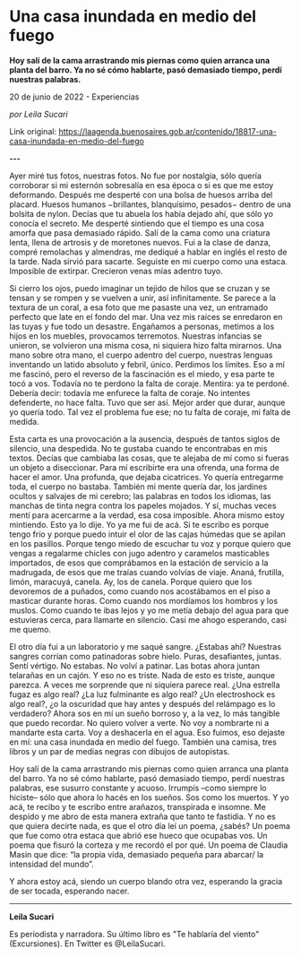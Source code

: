 # Una casa inundada en medio del fuego

**Hoy salí de la cama arrastrando mis piernas como quien arranca una planta del barro. Ya no sé cómo hablarte, pasó demasiado tiempo, perdí nuestras palabras.**

20 de junio de 2022 - Experiencias

_por Leila Sucari_

Link original: https://laagenda.buenosaires.gob.ar/contenido/18817-una-casa-inundada-en-medio-del-fuego



**---**




Ayer miré tus fotos, nuestras fotos. No fue por nostalgia, sólo quería corroborar si mi esternón sobresalía en esa época o si es que me estoy deformando. Después me desperté con una bolsa de huesos arriba del placard. Huesos humanos −brillantes, blanquísimo, pesados− dentro de una bolsita de nylon. Decías que tu abuela los había dejado ahí, que sólo yo conocía el secreto. Me desperté sintiendo que el tiempo es una cosa amorfa que pasa demasiado rápido. Salí de la cama como una criatura lenta, llena de artrosis y de moretones nuevos. Fui a la clase de danza, compré remolachas y almendras, me dediqué a hablar en inglés el resto de la tarde. Nada sirvió para sacarte. Seguiste en mi cuerpo como una estaca. Imposible de extirpar. Crecieron venas mías adentro tuyo.




Si cierro los ojos, puedo imaginar un tejido de hilos que se cruzan y se tensan y se rompen y se vuelven a unir, así infinitamente. Se parece a la textura de un coral, a esa foto que me pasaste una vez, un entramado perfecto que late en el fondo del mar. Una vez mis raíces se enredaron en las tuyas y fue todo un desastre. Engañamos a personas, metimos a los hijos en los muebles, provocamos terremotos. Nuestras infancias se unieron, se volvieron una misma cosa, ni siquiera hizo falta mirarnos. Una mano sobre otra mano, el cuerpo adentro del cuerpo, nuestras lenguas inventando un latido absoluto y febril, único. Perdimos los límites. Eso a mí me fascinó, pero el reverso de la fascinación es el miedo, y esa parte te tocó a vos. Todavía no te perdono la falta de coraje. Mentira: ya te perdoné. Debería decir: todavía me enfurece la falta de coraje. No intentes defenderte, no hace falta. Tuvo que ser así. Mejor arder que durar, aunque yo quería todo. Tal vez el problema fue ese; no tu falta de coraje, mi falta de medida.




Esta carta es una provocación a la ausencia, después de tantos siglos de silencio, una despedida. No te gustaba cuando te encontrabas en mis textos. Decías que cambiaba las cosas, que te alejaba de mí como si fueras un objeto a diseccionar. Para mí escribirte era una ofrenda, una forma de hacer el amor. Una profunda, que dejaba cicatrices. Yo quería entregarme toda, el cuerpo no bastaba. También mi mente quería dar, los jardines ocultos y salvajes de mi cerebro; las palabras en todos los idiomas, las manchas de tinta negra contra los papeles mojados. Y sí, muchas veces mentí para acercarme a la verdad, esa cosa imposible. Ahora mismo estoy mintiendo. Esto ya lo dije. Yo ya me fui de acá. Si te escribo es porque tengo frío y porque puedo intuir el olor de las cajas húmedas que se apilan en los pasillos. Porque tengo miedo de escuchar tu voz y porque quiero que vengas a regalarme chicles con jugo adentro y caramelos masticables importados, de esos que comprábamos en la estación de servicio a la madrugada, de esos que me traías cuando volvías de viaje. Ananá, frutilla, limón, maracuyá, canela. Ay, los de canela. Porque quiero que los devoremos de a puñados, como cuando nos acostábamos en el piso a masticar durante horas. Como cuando nos mordíamos los hombros y los muslos. Como cuando te ibas lejos y yo me metía debajo del agua para que estuvieras cerca, para llamarte en silencio. Casi me ahogo esperando, casi me quemo.




El otro día fui a un laboratorio y me saqué sangre. ¿Estabas ahí? Nuestras sangres corrían como patinadoras sobre hielo. Puras, desafiantes, juntas. Sentí vértigo. No estabas. No volví a patinar. Las botas ahora juntan telarañas en un cajón. Y eso no es triste. Nada de esto es triste, aunque parezca. A veces me sorprende que ni siquiera parece real. ¿Una estrella fugaz es algo real? ¿La luz fulminante es algo real? ¿Un electroshock es algo real?, ¿o la oscuridad que hay antes y después del relámpago es lo verdadero? Ahora sos en mí un sueño borroso y, a la vez, lo más tangible que puedo recordar. No quiero volver a verte. No voy a nombrarte ni a mandarte esta carta. Voy a deshacerla en el agua. Eso fuimos, eso dejaste en mí: una casa inundada en medio del fuego. También una camisa, tres libros y un par de medias negras con dibujos de autopistas.




Hoy salí de la cama arrastrando mis piernas como quien arranca una planta del barro. Ya no sé cómo hablarte, pasó demasiado tiempo, perdí nuestras palabras, ese susurro constante y acuoso. Irrumpís –como siempre lo hiciste– sólo que ahora lo hacés en los sueños. Sos como los muertos. Y yo acá, te recibo y te escribo entre arañazos, transpirada e insomne. Me despido y me abro de esta manera extraña que tanto te fastidia. Y no es que quiera decirte nada, es que el otro día leí un poema, ¿sabés? Un poema que fue como otra estaca que abrió ese hueco que ocupabas vos. Un poema que fisuró la corteza y me recordó el por qué. Un poema de Claudia Masin que dice: “la propia vida, demasiado pequeña para abarcar/ la intensidad del mundo”.




Y ahora estoy acá, siendo un cuerpo blando otra vez, esperando la gracia de ser tocada, esperando nacer.




---




**Leila Sucari**




Es periodista y narradora. Su último libro es "Te hablaría del viento" (Excursiones). En Twitter es @LeilaSucari.



